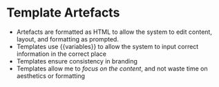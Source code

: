 # Template Artefacts
- Artefacts are formatted as HTML to allow the system to edit content, layout, and formatting as prompted.
- Templates use {{variables}} to allow the system to input correct information in the correct place
- Templates ensure consistency in branding
- Templates allow me to *focus on the content*, and not waste time on aesthetics or formatting
